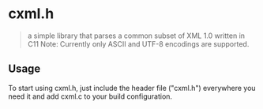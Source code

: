 # cxml.h
>a simple library that parses a common subset of XML 1.0 written in C11
Note: Currently only ASCII and UTF-8 encodings are supported.

## Usage
To start using cxml.h, just include the header file ("cxml.h") everywhere you need it and add cxml.c to your build configuration.
